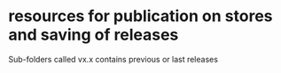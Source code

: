 # resources for publication on stores and saving of releases

Sub-folders called vx.x contains previous or last releases



